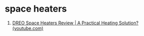 # space heaters
1. [DREO Space Heaters Review | A Practical Heating Solution? (youtube.com)](https://www.youtube.com/watch?v=-xRiNFw6lrg)